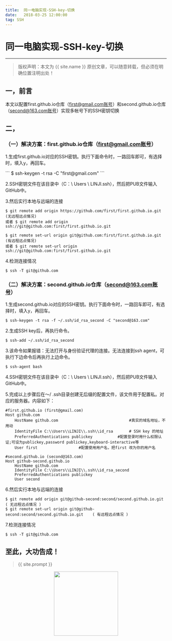 ```yaml
---          
title:  同一电脑实现-SSH-key-切换
date:   2018-03-25 12:00:00
tag: SSH
---
```

# 同一电脑实现-SSH-key-切换

***
> 版权声明：本文为 {{ site.name }} 原创文章，可以随意转载，但必须在明确位置注明出处！

## 一，前言

本文以配置first.github.io仓库（first@gmail.com账号）和second.github.io仓库（second@163.com账号）实现多帐号下的SSH密钥切换

## 二，

### （一）解决方案：first.github.io仓库（first@gmail.com账号）

1.生成first.github.io对应的SSH密钥。执行下面命令时，一路回车即可，有选择时，填入y，再回车。

<head><link rel="stylesheet" href="/assets/css/syntax.css"></head>
```
$ ssh-keygen -t rsa -C "first@gmail.com" 
```

2.SSH密钥文件在该目录中（C：\ Users \ LINJI.ssh），然后把PUB文件输入GitHub中。

3.然后实行本地与远端的连接

```
$ git remote add origin https://github.com/first/first.github.io.git   (无远程远点情况)
或者 $ git remote add origin ssh://git@github.com:first/first.github.io.git 
```

```
$ git remote set-url origin git@github.com:first/first.github.io.git   (有远程远点情况) 
或者 $ git remote set-url origin ssh://git@github.com:first/first.github.io.git
```
	
4.检测连接情况

```
$ ssh -T git@github.com  
```

### （二）解决方案：second.github.io仓库（second@163.com账号）

1.生成second.github.io对应的SSH密钥。执行下面命令时，一路回车即可，有选择时，填入y，再回车。

```
$ ssh-keygen -t rsa -f ~/.ssh/id_rsa_second -C "second@163.com" 
```

2.生成SSH key后，再执行命令。

```
$ ssh-add ~/.ssh/id_rsa_second
```

3.该命令如果报错：无法打开与身份验证代理的连接。无法连接到ssh agent，可执行下边命令后再执行上边命令。

```
$ ssh-agent bash
```

4.SSH密钥文件在该目录中（C：\ Users \ LINJI.ssh），然后把PUB文件输入GitHub中。

5.完成以上步骤后在〜/ .ssh目录创建无后缀的配置文件，该文件用于配置私。对应的服务器。内容如下：

```
#first.github.io (first@gmail.com)        
Host github.com                                       
	HostName github.com                               #真实的域名地址，不用动         
	IdentityFile C:\\Users\\LINJI\\.ssh\\id_rsa       # SSH key 的地址     
	PreferredAuthentications publickey           #配置登录时用什么权限认证;可设为publickey,password publickey,keyboard-interactive等                 
	User first                  #配置使用用户名，把first 改为你的用户名  
      
#second.github.io (second@163.com)       
Host github-second.github.io      
	HostName github.com      
	IdentityFile C:\\Users\\LINJI\\.ssh\\id_rsa_second       
	PreferredAuthentications publickey       
	User second
```

6.然后实行本地与远端的连接

```
$ git remote add origin git@github-second:second/second.github.io.git        ( 无远程远点情况 )
$ git remote set-url origin git@github-second:second/second.github.io.git    ( 有远程远点情况 )
```

7.检测连接情况

```
$ ssh -T git@github.com
```

## 至此，大功告成！

> {{ site.prompt }}

<div  align="center">
<img src="https://rengui520.github.io/images/wechart.jpg" width = "200" height = "200"/>